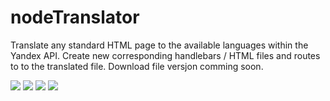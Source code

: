 # nodeTranslator
Translate any standard HTML page to the available languages within the Yandex API. Create new corresponding handlebars / HTML files and routes to to the translated file. Download file versjon comming soon.

<img src="https://github.com/sanderhelleso/nodeTranslator/blob/master/img/translator2.jpg">
<img src="https://github.com/sanderhelleso/nodeTranslator/blob/master/img/translator1.jpg">
<img src="https://github.com/sanderhelleso/nodeTranslator/blob/master/img/translator3.jpg">
<img src="https://github.com/sanderhelleso/nodeTranslator/blob/master/img/translator4.jpg">
